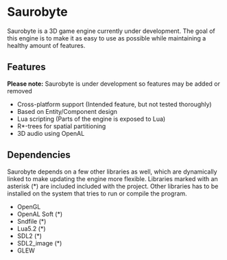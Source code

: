 # Saurobyte

Saurobyte is a 3D game engine currently under development. The goal of this engine is to
make it as easy to use as possible while maintaining a healthy amount of features.

## Features
**Please note:** Saurobyte is under development so features may be added or removed

* Cross-platform support (Intended feature, but not tested thoroughly)
* Based on Entity/Component design
* Lua scripting (Parts of the engine is exposed to Lua)
* R*-trees for spatial partitioning
* 3D audio using OpenAL

## Dependencies
Saurobyte depends on a few other libraries as well, which are dynamically linked to make
updating the engine more flexible. Libraries marked with an asterisk (*) are included
included with the project. Other libraries has to be installed on the system that tries to run
or compile the program.

* OpenGL
* OpenAL Soft (*)
* Sndfile (*)
* Lua5.2 (*)
* SDL2 (*)
* SDL2_image (*)
* GLEW
